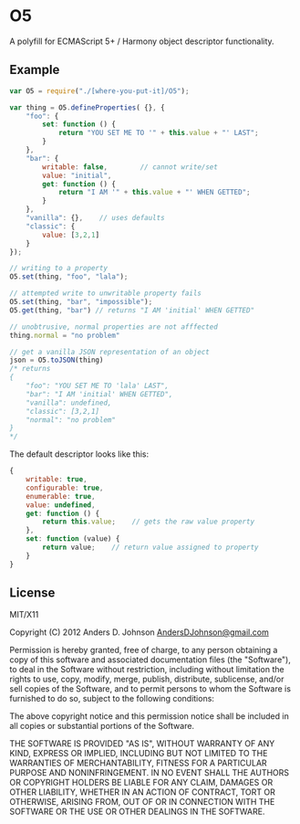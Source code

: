 # O5

A polyfill for ECMAScript 5+ / Harmony object descriptor functionality.

## Example

```javascript
var O5 = require("./[where-you-put-it]/O5");

var thing = O5.defineProperties( {}, {
    "foo": {
        set: function () {
            return "YOU SET ME TO '" + this.value + "' LAST";
        }
    },
    "bar": {
        writable: false,        // cannot write/set
        value: "initial",
        get: function () {
            return "I AM '" + this.value + "' WHEN GETTED";
        }
    },
    "vanilla": {},    // uses defaults
    "classic": {
        value: [3,2,1]
    }
});

// writing to a property
O5.set(thing, "foo", "lala");

// attempted write to unwritable property fails
O5.set(thing, "bar", "impossible");
O5.get(thing, "bar") // returns "I AM 'initial' WHEN GETTED"

// unobtrusive, normal properties are not afffected
thing.normal = "no problem"

// get a vanilla JSON representation of an object
json = O5.toJSON(thing)
/* returns
{
	"foo": "YOU SET ME TO 'lala' LAST",
	"bar": "I AM 'initial' WHEN GETTED",
	"vanilla": undefined,
	"classic": [3,2,1]
	"normal": "no problem"
}
*/

```

The default descriptor looks like this:

```javascript
{
    writable: true,
    configurable: true,
    enumerable: true,
    value: undefined,
    get: function () {
        return this.value;    // gets the raw value property
    },
    set: function (value) {
        return value;    // return value assigned to property
    }
}
```

## License

MIT/X11

Copyright (C) 2012 Anders D. Johnson <AndersDJohnson@gmail.com>

Permission is hereby granted, free of charge, to any person obtaining a copy of this software and associated documentation files (the "Software"), to deal in the Software without restriction, including without limitation the rights to use, copy, modify, merge, publish, distribute, sublicense, and/or sell copies of the Software, and to permit persons to whom the Software is furnished to do so, subject to the following conditions:

The above copyright notice and this permission notice shall be included in all copies or substantial portions of the Software.

THE SOFTWARE IS PROVIDED "AS IS", WITHOUT WARRANTY OF ANY KIND, EXPRESS OR IMPLIED, INCLUDING BUT NOT LIMITED TO THE WARRANTIES OF MERCHANTABILITY, FITNESS FOR A PARTICULAR PURPOSE AND NONINFRINGEMENT. IN NO EVENT SHALL THE AUTHORS OR COPYRIGHT HOLDERS BE LIABLE FOR ANY CLAIM, DAMAGES OR OTHER LIABILITY, WHETHER IN AN ACTION OF CONTRACT, TORT OR OTHERWISE, ARISING FROM, OUT OF OR IN CONNECTION WITH THE SOFTWARE OR THE USE OR OTHER DEALINGS IN THE SOFTWARE.
